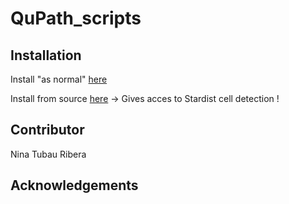 # QuPath_scripts

## Installation

Install "as normal" [here](!https://qupath.readthedocs.io/en/latest/docs/intro/installation.html) 

Install from source [here](!https://qupath.readthedocs.io/en/latest/docs/reference/building.html) -> Gives acces to Stardist cell detection !

## Contributor

Nina Tubau Ribera

## Acknowledgements
